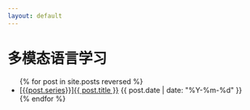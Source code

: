 ```yaml
---
layout: default
---
```

<h1>多模态语言学习</h1>
<ul class="post-list">
	{% for post in site.posts reversed %}
	<li>
		<a href="{{ site.baseurl }}{{ post.url }}">[{{post.series}}]{{ post.title }}</a> <time datetime="{{ post.date | date_to_xmlschema }}">{{ post.date | date: "%Y-%m-%d" }}</time>
	</li>
	{% endfor %}
</ul>